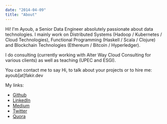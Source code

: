 ```yaml
---
date: "2014-04-09"
title: "About"
---
```

Hi! I'm Ayoub, a Senior Data Engineer absolutely passionate about data technologies. I mainly work on Distributed Systems (Hadoop / Kubernetes / Cloud Technologies), Functional Programming (Haskell / Scala / Clojure) and Blockchain Technologies (Ethereum / Bitcoin / Hyperledger).

I do consulting (currently working with Alter Way Cloud Consulting for various clients) as well as teaching (UPEC and ESGI). 

You can contact me to say Hi, to talk about your projects or to hire me: ayoub[at]fakir.dev

My links:

* [Github](https://github.com/fakirAyoub)
* [LinkedIn](https://linkedin.com/in/afakir)
* [Medium](https://medium.com/@AyoubFakir/)
* [Twitter](https://twitter.com/FakirSAyoub)
* [Quora](https://www.quora.com/profile/Ayoub-Fakir)

